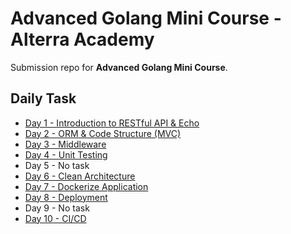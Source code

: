 # Advanced Golang Mini Course - Alterra Academy

Submission repo for **Advanced Golang Mini Course**.

## Daily Task

- [Day 1 - Introduction to RESTful API & Echo](day-1/)
- [Day 2 - ORM & Code Structure (MVC)](day-2/)
- [Day 3 - Middleware](day-3/)
- [Day 4 - Unit Testing](day-4/)
- Day 5 - No task
- [Day 6 - Clean Architecture](day-6/)
- [Day 7 - Dockerize Application](day-7/)
- [Day 8 - Deployment](day-8/)
- Day 9 - No task
- [Day 10 - CI/CD](https://github.com/ayatkyo/alterra-agmc/tree/day-10-auto-deploy)


